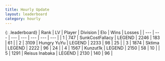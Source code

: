 ```yaml
---
title: Hourly Update
layout: leaderboard
category: hourly
---
```


{: .leaderboard}
| Rank | LV | Player | Division | Elo | Wins | Losses |
| --- | --- | --- | --- | --- | --- | --- |
| <span data-change="0">1</span> | 747 | <span title="ID: 402846">SunkCostFallacy</span> | LEGEND | <span data-change="0">2246</span> | <span data-change="0">183</span> | <span data-change="0">61</span> |
| <span data-change="0">2</span> | 3109 | <span title="ID: 164871">Hungry YuYu</span> | LEGEND | <span data-change="0">2233</span> | <span data-change="0">98</span> | <span data-change="0">25</span> |
| <span data-change="0">3</span> | 1874 | <span title="ID: 353063">Sktima</span> | LEGEND | <span data-change="0">2222</span> | <span data-change="0">96</span> | <span data-change="0">24</span> |
| <span data-change="0">4</span> | 1567 | <span title="ID: 392407">Kunzut1k</span> | LEGEND | <span data-change="0">2150</span> | <span data-change="0">58</span> | <span data-change="0">10</span> |
| <span data-change="0">5</span> | 1291 | <span title="ID: 451068">Reisus Inabaka</span> | LEGEND | <span data-change="0">2130</span> | <span data-change="0">140</span> | <span data-change="0">96</span> |